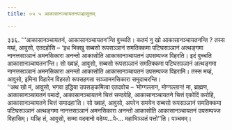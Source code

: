 ```yaml
---
title: ०५ ५ आकासानञ्चायतनपञ्हासुत्तम्

---
```


३३६. ‘‘‘आकासानञ्चायतनं, आकासानञ्चायतन’न्ति वुच्चति। कतमं नु खो आकासानञ्चायतनन्ति ? तस्स मय्हं, आवुसो, एतदहोसि – ‘इध भिक्खु सब्बसो रूपसञ्ञानं समतिक्कमा पटिघसञ्ञानं अत्थङ्गमा नानत्तसञ्ञानं अमनसिकारा अनन्तो आकासोति आकासानञ्चायतनं उपसम्पज्ज विहरति। इदं वुच्चति आकासानञ्चायतन’न्ति। सो ख्वाहं, आवुसो, सब्बसो रूपसञ्ञानं समतिक्कमा पटिघसञ्ञानं अत्थङ्गमा नानत्तसञ्ञानं अमनसिकारा अनन्तो आकासोति आकासानञ्चायतनं उपसम्पज्ज विहरामि। तस्स मय्हं, आवुसो, इमिना विहारेन विहरतो रूपसहगता सञ्ञामनसिकारा समुदाचरन्ति।  
‘‘अथ खो मं, आवुसो, भगवा इद्धिया उपसङ्कमित्वा एतदवोच – ‘मोग्गल्लान, मोग्गल्लान! मा, ब्राह्मण, आकासानञ्चायतनं पमादो, आकासानञ्चायतने चित्तं सण्ठपेहि, आकासानञ्चायतने चित्तं एकोदिं करोहि, आकासानञ्चायतने चित्तं समादहा’ति। सो ख्वाहं, आवुसो, अपरेन समयेन सब्बसो रूपसञ्ञानं समतिक्कमा पटिघसञ्ञानं अत्थङ्गमा नानत्तसञ्ञानं अमनसिकारा अनन्तो आकासोति आकासानञ्चायतनं उपसम्पज्ज विहासिम्। यञ्हि तं, आवुसो, सम्मा वदमानो वदेय्य…पे॰… महाभिञ्ञतं पत्तो’’ति। पञ्चमम्।  

